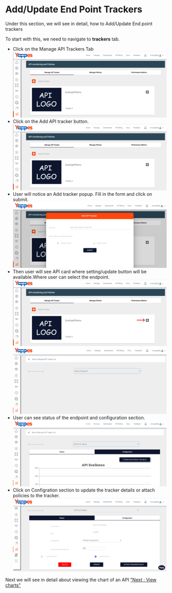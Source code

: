 Add/Update End Point Trackers
=============================

Under this section, we will see in detail, how to Add/Update End point
trackers

To start with this, we need to navigate to **trackers** tab.

-   Click on the Manage API Trackers Tab
    ![](../images/dashboard/monitoring/add_api_tracker_001.png)
-   Click on the Add API tracker button.
    ![](../images/dashboard/monitoring/add_api_tracker_001.png)
-   User will notice an Add tracker popup. Fill in the form and click on
    submit.
    ![](../images/dashboard/monitoring/add_api_tracker_002.png)    
-   Then user will see API card where setting/update button will be
    available.Where user can select the endpoint.
    ![](../images/dashboard/monitoring/add_api_tracker_008.png) 
    ![](../images/dashboard/monitoring/add_api_tracker_003.png)    
-   User can see status of the endpoint and configuration section.
    ![](../images/dashboard/monitoring/add_api_tracker_004.png)        
-   Click on Configration section to update the tracker details or
    attach policies to the tracker.
    ![](../images/dashboard/monitoring/add_api_tracker_005.png)    

Next we will see in detail about viewing the chart of an API ["Next :
View charts"](view_charts)
